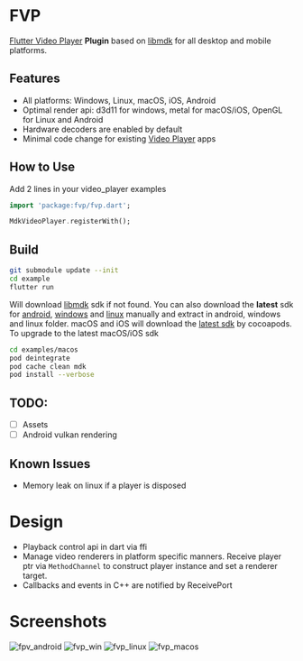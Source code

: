 # FVP

[Flutter Video Player](https://pub.dev/packages/video_player) **Plugin** based on [libmdk](https://github.com/wang-bin/mdk-sdk) for all desktop and mobile platforms.

## Features
- All platforms: Windows, Linux, macOS, iOS, Android
- Optimal render api: d3d11 for windows, metal for macOS/iOS, OpenGL for Linux and Android
- Hardware decoders are enabled by default
- Minimal code change for existing [Video Player](https://pub.dev/packages/video_player) apps


## How to Use
Add 2 lines in your video_player examples

```dart
import 'package:fvp/fvp.dart';

MdkVideoPlayer.registerWith();
```

## Build

```bash
git submodule update --init
cd example
flutter run
```

Will download [libmdk](https://github.com/wang-bin/mdk-sdk) sdk if not found. You can also download the **latest** sdk for [android](https://sourceforge.net/projects/mdk-sdk/files/nightly/mdk-sdk-android.7z), [windows](https://sourceforge.net/projects/mdk-sdk/files/nightly/mdk-sdk-windows-desktop-vs2022.7z/download) and [linux](https://sourceforge.net/projects/mdk-sdk/files/nightly/mdk-sdk-linux.tar.xz) manually and extract in android, windows and linux folder. macOS and iOS will download the [latest sdk](https://sourceforge.net/projects/mdk-sdk/files/nightly/mdk-sdk-apple.zip/download) by cocoapods. To upgrade to the latest macOS/iOS sdk

```bash
cd examples/macos
pod deintegrate
pod cache clean mdk
pod install --verbose
```

## TODO:
- [ ] Assets
- [ ] Android vulkan rendering

## Known Issues
- Memory leak on linux if a player is disposed

# Design
- Playback control api in dart via ffi
- Manage video renderers in platform specific manners. Receive player ptr via `MethodChannel` to construct player instance and set a renderer target.
- Callbacks and events in C++ are notified by ReceivePort

# Screenshots
![fpv_android](https://github.com/wang-bin/fvp/assets/785206/40f458e5-d7ca-4513-b709-b056deaaf421)
![fvp_win](https://github.com/wang-bin/fvp/assets/785206/920bdd51-6947-4a00-87b4-9c1a21a68d51)
![fvp_linux](https://github.com/wang-bin/fvp/assets/785206/ce2ad50b-2ead-43bb-bf25-6e2575c5ebe1)
![fvp_macos](https://github.com/wang-bin/fvp/assets/785206/71de39a4-c5f0-4c8f-9920-d7dfc6cd0d9a)